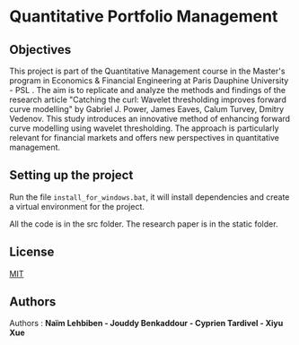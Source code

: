 # Quantitative Portfolio Management

## Objectives

This project is part of the Quantitative Management course in the Master's program in Economics & Financial Engineering at Paris Dauphine University - PSL . The aim is to replicate and analyze the methods and findings of the research article "Catching the curl: Wavelet thresholding improves forward curve modelling" by Gabriel J. Power, James Eaves, Calum Turvey, Dmitry Vedenov. This study introduces an innovative method of enhancing forward curve modelling using wavelet thresholding. The approach is particularly relevant for financial markets and offers new perspectives in quantitative management.

##  Setting up the project

Run the file  `install_for_windows.bat`, it will install dependencies and create a virtual environment for the project.

All the code is in the src folder. The research paper is in the static folder.

## License

[MIT](https://choosealicense.com/licenses/mit/)

## Authors
Authors  : **Naïm Lehbiben - Jouddy Benkaddour -  Cyprien Tardivel - Xiyu Xue**
